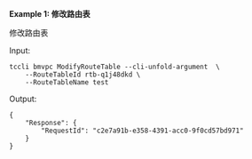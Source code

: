 **Example 1: 修改路由表**

修改路由表

Input: 

```
tccli bmvpc ModifyRouteTable --cli-unfold-argument  \
    --RouteTableId rtb-q1j48dkd \
    --RouteTableName test
```

Output: 
```
{
    "Response": {
        "RequestId": "c2e7a91b-e358-4391-acc0-9f0cd57bd971"
    }
}
```

